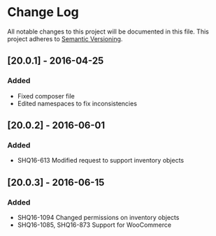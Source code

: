 # Change Log
All notable changes to this project will be documented in this file.
This project adheres to [Semantic Versioning](http://semver.org/).

## [20.0.1] - 2016-04-25
### Added
- Fixed composer file
- Edited namespaces to fix inconsistencies

## [20.0.2] - 2016-06-01
### Added
- SHQ16-613 Modified request to support inventory objects

## [20.0.3] - 2016-06-15
### Added
- SHQ16-1094 Changed permissions on inventory objects
- SHQ16-1085, SHQ16-873 Support for WooCommerce
